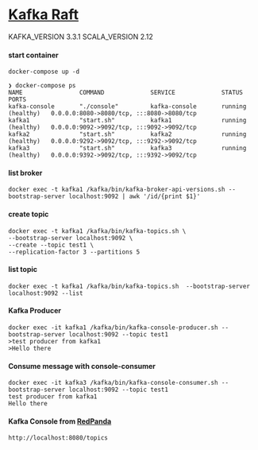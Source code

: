 # [Kafka Raft](https://developer.confluent.io/learn/kraft/)

KAFKA_VERSION 3.3.1
SCALA_VERSION 2.12 
#### start container
```shell
docker-compose up -d
```
```shell
❯ docker-compose ps        
NAME                COMMAND             SERVICE             STATUS              PORTS
kafka-console       "./console"         kafka-console       running (healthy)   0.0.0.0:8080->8080/tcp, :::8080->8080/tcp
kafka1              "start.sh"          kafka1              running (healthy)   0.0.0.0:9092->9092/tcp, :::9092->9092/tcp
kafka2              "start.sh"          kafka2              running (healthy)   0.0.0.0:9292->9092/tcp, :::9292->9092/tcp
kafka3              "start.sh"          kafka3              running (healthy)   0.0.0.0:9392->9092/tcp, :::9392->9092/tcp
```
#### list broker
```shell
docker exec -t kafka1 /kafka/bin/kafka-broker-api-versions.sh --bootstrap-server localhost:9092 | awk '/id/{print $1}'
```

#### create topic
```shell
docker exec -t kafka1 /kafka/bin/kafka-topics.sh \
--bootstrap-server localhost:9092 \
--create --topic test1 \
--replication-factor 3 --partitions 5
```

#### list topic
```shell
docker exec -t kafka1 /kafka/bin/kafka-topics.sh  --bootstrap-server localhost:9092 --list
```

#### Kafka Producer
```shell
docker exec -it kafka1 /kafka/bin/kafka-console-producer.sh --bootstrap-server localhost:9092 --topic test1
>test producer from kafka1
>Hello there
```

#### Consume message with console-consumer
```shell
docker exec -it kafka3 /kafka/bin/kafka-console-consumer.sh --bootstrap-server localhost:9092 --topic test1
test producer from kafka1
Hello there
```

#### Kafka Console from [RedPanda](https://github.com/redpanda-data/console)
```shell
http://localhost:8080/topics
```